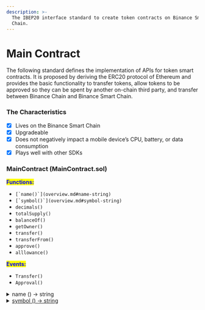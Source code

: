 ```yaml
---
description: >-
  The IBEP20 interface standard to create token contracts on Binance Smart
  Chain.
---
```


# Main Contract

The following standard defines the implementation of APIs for token smart contracts. It is proposed by deriving the ERC20 protocol of Ethereum and provides the basic functionality to transfer tokens, allow tokens to be approved so they can be spent by another on-chain third party, and transfer between Binance Chain and Binance Smart Chain.

### The Characteristics

* [x] Lives on the Binance Smart Chain
* [x] Upgradeable
* [x] Does not negatively impact a mobile device’s CPU, battery, or data consumption
* [x] Plays well with other SDKs

### MainContract (MainContract.sol)

<mark style="color:blue;">**Functions:**</mark>

* ``[`name()`](overview.md#name-string)``
* ``[`symbol()`](overview.md#symbol-string)``
* `decimals()`
* `totalSupply()`
* `balanceOf()`
* `getOwner()`
* `transfer()`
* `transferFrom()`
* `approve()`
* `alllowance()`

<mark style="color:blue;">**Events:**</mark>

* `Transfer()`
* `Approval()`

<details>

<summary>name () → string </summary>

Returns the name of the token - e.g. "MyToken".

</details>

<details>

<summary><a href="overview.md#symbol-string">symbol () → string </a></summary>

Returns the symbol of the token, usually a shorter version of the name.

</details>
